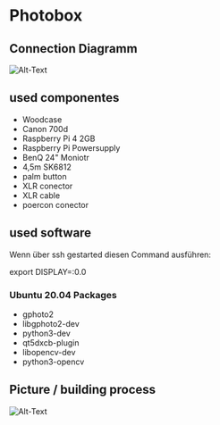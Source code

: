 # Photobox

## Connection Diagramm

<img src="/Pfad/zum/Bild.jpg" alt="Alt-Text" title="Connection diagramm" />


## used componentes

- Woodcase
- Canon 700d
- Raspberry Pi 4 2GB
- Raspberry Pi Powersupply
- BenQ 24" Moniotr
- 4,5m SK6812
- palm button
- XLR conector
- XLR cable
- poercon conector

## used software

Wenn über ssh gestarted diesen Command ausführen:

export DISPLAY=:0.0

### Ubuntu 20.04 Packages

- gphoto2
- libgphoto2-dev
- python3-dev
- qt5dxcb-plugin
- libopencv-dev 
- python3-opencv

## Picture / building process

<img src="/Pfad/zum/Bild.jpg" alt="Alt-Text" title="Connection diagramm" />

